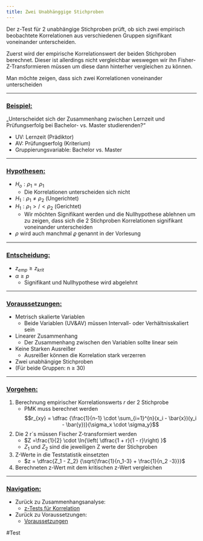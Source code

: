 ```yaml
---
title: Zwei Unabhänggige Stichproben
---
```


Der z-Test für 2 unabhängige Stichproben prüft, ob sich zwei empirisch beobachtete Korrelationen aus verschiedenen Gruppen signifikant voneinander unterscheiden.

Zuerst wird der empirische Korrelationswert der beiden Stichproben berechnet. Dieser ist allerdings nicht vergleichbar weswegen wir ihn Fisher-Z-Transformieren müssen um diese dann hinterher vergleichen zu können.

Man möchte zeigen, dass sich zwei Korrelationen voneinander unterscheiden

---

### <u>Beispiel:</u>

„Unterscheidet sich der Zusammenhang zwischen Lernzeit und Prüfungserfolg bei Bachelor- vs. Master studierenden?“

* UV: Lernzeit (Prädiktor)
* AV: Prüfungserfolg (Kriterium)
* Gruppierungsvariable: Bachelor vs. Master

---

### <u>Hypothesen:</u>

* $H_{o}: \rho_1 = \rho_{1}$
  * Die Korrelationen unterscheiden sich nicht
* $H_{1}: \rho_1 \neq \rho_{2}$ (Ungerichtet) 
* $H_{1}: \rho_1 >/< \rho_{2}$ (Gerichtet)
  * Wir möchten Signifikant werden und die Nullhypothese ablehnen um zu zeigen, dass sich die 2 Stichproben Korrelationen signifikant voneinander unterscheiden
* $\rho$ wird auch manchmal $\varrho$ genannt in der Vorlesung

---

### <u>Entscheidung:</u>

* $z_{emp} \ge z_{krit}$
* $\alpha \ge p$
  * Signifikant und Nullhypothese wird abgelehnt

---

### <u>Voraussetzungen:</u>

* Metrisch skalierte Variablen
  * Beide Variablen (UV&AV) müssen Intervall- oder Verhältnisskaliert sein
* Linearer Zusammenhang
  * Der Zusammenhang zwischen den Variablen sollte linear sein
* Keine Starken Ausreißer
  * Ausreißer können die Korrelation stark verzerren
* Zwei unabhängige Stichproben
* (Für beide Gruppen: n $\ge$ 30)

---

### <u>Vorgehen:</u>

1. Berechnung empirischer Korrelationswerts $r$ der 2 Stichprobe
   * PMK muss berechnet werden$$r_{xy} = \dfrac {\frac{1}{n-1} \cdot \sum_{i=1}^{n}(x_i - \bar{x})(y_i - \bar{y})}{\sigma_x \cdot \sigma_y}$$
1. Die 2 r´s müssen Fischer Z-transformiert werden
   * $Z =\frac{1}{2} \cdot \ln{\left( \dfrac{1 + r}{1 - r}\right) }$
   * $Z_1 \text{ und } Z_2$ sind die jeweiligen Z werte der Stichproben
1. Z-Werte in die Teststatistik einsetzten
   * $z = \dfrac{Z_1 - Z_2} {\sqrt{\frac{1}{n_1-3} + \frac{1}{n_2 -3}}}$
1. Berechneten z-Wert mit dem kritischen z-Wert vergleichen

---

### <u>Navigation:</u>

* Zurück zu Zusammenhangsanalyse:
  * [z-Tests für Korrelation](/z-Tests-fuer-Korrelation)
* Zurück zu Voraussetzungen:
  * [Voraussetzungen](/stichprobenanzahl-korrelation)

\#Test
